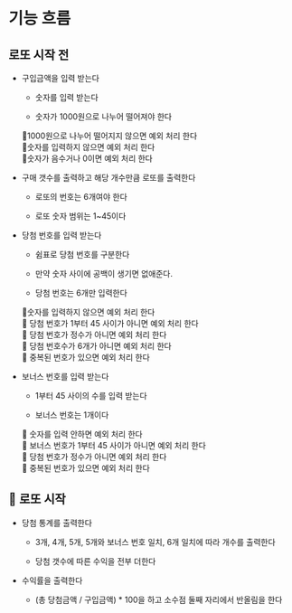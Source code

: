 # **기능 흐름**

## **로또 시작 전**

- 구입금액을 입력 받는다

  - 숫자를 입력 받는다

  - 숫자가 1000원으로 나누어 떨어져야 한다

  🚨1000원으로 나누어 떨어지지 않으면 예외 처리 한다</br>
  🚨숫자를 입력하지 않으면 예외 처리 한다</br>
  🚨숫자가 음수거나 0이면 예외 처리 한다

- 구매 갯수를 출력하고 해당 개수만큼 로또를 출력한다

  - 로또의 번호는 6개여야 한다

  - 로또 숫자 범위는 1~45이다

- 당첨 번호를 입력 받는다

  - 쉼표로 당첨 번호를 구분한다

  - 만약 숫자 사이에 공백이 생기면 없애준다.

  - 당첨 번호는 6개만 입력한다

  🚨숫자를 입력하지 않으면 예외 처리 한다</br>
  🚨 당첨 번호가 1부터 45 사이가 아니면 예외 처리 한다</br>
  🚨 당첨 번호가 정수가 아니면 예외 처리 한다</br>
  🚨 당첨 번호수가 6개가 아니면 예외 처리 한다</br>
  🚨 중복된 번호가 있으면 예외 처리 한다

- 보너스 번호를 입력 받는다

  - 1부터 45 사이의 수를 입력 받는다

  - 보너스 번호는 1개이다

  🚨 숫자를 입력 안하면 예외 처리 한다</br>
  🚨 보너스 번호가 1부터 45 사이가 아니면 예외 처리 한다</br>
  🚨 당첨 번호가 정수가 아니면 예외 처리 한다</br>
  🚨 중복된 번호가 있으면 예외 처리 한다

## 🎱 **로또 시작**

- 당첨 통계를 출력한다

  - 3개, 4개, 5개, 5개와 보너스 번호 일치, 6개 일치에 따라 개수를 출력한다

  - 당첨 갯수에 따른 수익을 전부 더한다

- 수익률을 출력한다

  - (총 당첨금액 / 구입금액) \* 100을 하고 소수점 둘째 자리에서 반올림을 한다
